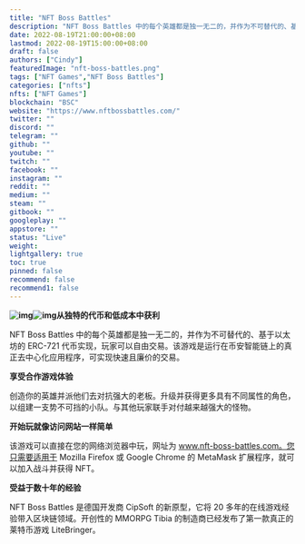 ```yaml
---
title: "NFT Boss Battles"
description: "NFT Boss Battles 中的每个英雄都是独一无二的，并作为不可替代的、基于以太坊的 ERC-721 代币实现，玩家可以自由交易。该游戏是运行在币安智能链上的真正去中心化应用程序，可实现快速且廉价的交易。"
date: 2022-08-19T21:00:00+08:00
lastmod: 2022-08-19T15:00:00+08:00
draft: false
authors: ["Cindy"]
featuredImage: "nft-boss-battles.png"
tags: ["NFT Games","NFT Boss Battles"]
categories: ["nfts"]
nfts: ["NFT Games"]
blockchain: "BSC"
website: "https://www.nftbossbattles.com/"
twitter: ""
discord: ""
telegram: ""
github: ""
youtube: ""
twitch: ""
facebook: ""
instagram: ""
reddit: ""
medium: ""
steam: ""
gitbook: ""
googleplay: ""
appstore: ""
status: "Live"
weight: 
lightgallery: true
toc: true
pinned: false
recommend: false
recommend1: false
---
```

**![img](https://dashboard-assets.dappradar.com/document/6489/nftbossbattles-dapp-games-bsc-image1_20f16266334974b297d9747bca40d7ae.png)![img](https://dashboard-assets.dappradar.com/document/6489/nftbossbattles-dapp-games-bsc-image2_f32f9858c29267d28a881e56f1b20d93.png)从独特的代币和低成本中获利**

NFT Boss Battles 中的每个英雄都是独一无二的，并作为不可替代的、基于以太坊的 ERC-721 代币实现，玩家可以自由交易。该游戏是运行在币安智能链上的真正去中心化应用程序，可实现快速且廉价的交易。

**享受合作游戏体验**

创造你的英雄并派他们去对抗强大的老板。升级并获得更多具有不同属性的角色，以组建一支势不可挡的小队。与其他玩家联手对付越来越强大的怪物。

**开始玩就像访问网站一样简单**

该游戏可以直接在您的网络浏览器中玩，网址为 www.nft-boss-battles.com。您只需要适用于 Mozilla Firefox 或 Google Chrome 的 MetaMask 扩展程序，就可以加入战斗并获得 NFT。

**受益于数十年的经验**

NFT Boss Battles 是德国开发商 CipSoft 的新原型，它将 20 多年的在线游戏经验带入区块链领域。开创性的 MMORPG Tibia 的制造商已经发布了第一款真正的莱特币游戏 LiteBringer。